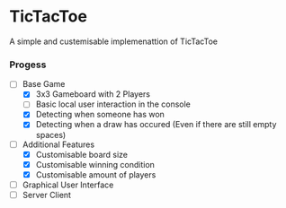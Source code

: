 # TicTacToe
A simple and custemisable implemenattion of TicTacToe

### Progess
- [ ] Base Game
  - [x] 3x3 Gameboard with 2 Players
  - [ ] Basic local user interaction in the console
  - [x] Detecting when someone has won
  - [x] Detecting when a draw has occured (Even if there are still empty spaces)
- [ ] Additional Features
  - [x] Customisable board size
  - [x] Customisable winning condition
  - [x] Customisable amount of players
- [ ] Graphical User Interface
- [ ] Server Client
